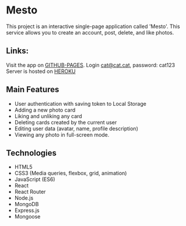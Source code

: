 # Mesto
This project is an interactive single-page application called 'Mesto'. This service allows you to create an account, post, delete, and like photos.

## Links:
Visit the app on [GITHUB-PAGES](https://palinakarabovich.github.io/react-mesto-api-full). Login cat@cat.cat, password: cat123
Server is hosted on [HEROKU](https://mesto-api-mongodb.herokuapp.com/)

## Main Features
- User authentication with saving token to Local Storage
- Adding a new photo card
- Liking and unliking any card
- Deleting cards created by the current user
- Editing user data (avatar, name, profile description)
- Viewing any photo in full-screen mode.
  
## Technologies 
- HTML5
- CSS3 (Media queries, flexbox, grid, animation)
- JavaScript (ES6)
- React
- React Router
- Node.js
- MongoDB
- Express.js
- Mongoose
